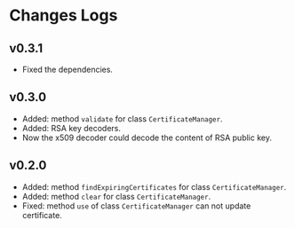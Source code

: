 # Changes Logs

## v0.3.1

- Fixed the dependencies.

## v0.3.0

- Added: method `validate` for class `CertificateManager`.
- Added: RSA key decoders.
- Now the x509 decoder could decode the content of RSA public key.

## v0.2.0

- Added: method `findExpiringCertificates` for class `CertificateManager`.
- Added: method `clear` for class `CertificateManager`.
- Fixed: method `use` of class `CertificateManager` can not update certificate.
